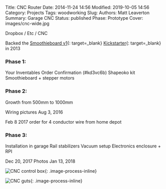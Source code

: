 Title: CNC Router
Date: 2014-11-24 14:56
Modified: 2019-10-05 14:56
Category: Projects
Tags: woodworking
Slug:
Authors: Matt Leaverton
Summary: Garage CNC
Status: published
Phase: Prototype
Cover: images/cnc-wide.jpg

Dropbox / Etc / CNC

Backed the [Smoothieboard v1](http://smoothieware.org/){: target=_blank} 
[Kickstarter](https://www.kickstarter.com/projects/logxen/smoothieboard-the-future-of-cnc-motion-control){: target=_blank} 
in 2013

### Phase 1:
Your Inventables Order Confirmation (#kd3vc6b)
Shapeoko kit
Smoothieboard + stepper motors

### Phase 2:
Growth from 500mm to 1000mm

Wiring pictures Aug 3, 2016

Feb 8 2017 order for 4 conductor wire from home depot

### Phase 3:
Installation in garage
Rail stabilizers
Vacuum setup
Electronics enclosure + RPI

Dec 20, 2017
Photos Jan 13, 2018

![CNC control box](/images/cnc-control.jpg){: .image-process-inline}

![CNC guts](/images/cnc-guts.jpg){: .image-process-inline}



